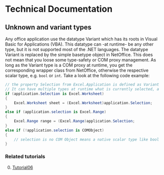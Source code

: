 # Technical Documentation

## Unknown and variant types

Any office application use the datatype Variant which has its roots in Visual
Basic for Applications (VBA). This datatype can -at runtime- be any other type,
but it is not supported most of the .NET languages. The datatype Variant is
replaced by the simple basetype object in NetOffice. This does not mean that you
loose some type-safety or COM proxy management. As long as the Variant type is a
COM proxy at runtime, you get the corresponding wrapper class from NetOffice,
otherwise the respective scalar type, e.g. `bool` or `int`. Take a look at the
following code example:

```csharp
// the property Selection from Excel.Application is defined as Variant and in NetOffice as object
// It can have multiple types at runtime what is currently selected, a worksheet, a range, a window or other
if (application.Selection is Excel.Worksheet)
{
    Excel.Worksheet sheet = (Excel.Worksheet)application.Selection;
}
else if (application.selection is Excel.Range)
{
    Excel.Range range = (Excel.Range)application.Selection;
}
else if (!application.selection is COMObject)
{
    // selection is no COM Object means a native scalar type like bool or int
}
```

### Related tutorials

0. [Tutorial06](xref:tutorial06_csharp)
